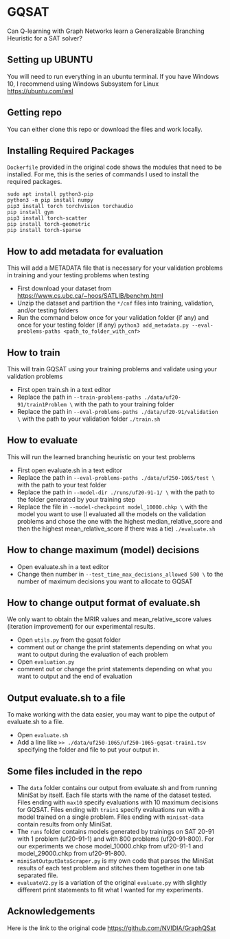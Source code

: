 # GQSAT 

Can Q-learning with Graph Networks learn a Generalizable Branching Heuristic for a SAT solver?


## Setting up UBUNTU
You will need to run everything in an ubuntu terminal. If you have Windows 10, I recommend using Windows Subsystem for Linux https://ubuntu.com/wsl

## Getting repo
You can either clone this repo or download the files and work locally.

## Installing Required Packages
``Dockerfile`` provided in the original code shows the modules that need to be installed. For me, this is the series of commands I used to install the required packages.

```
sudo apt install python3-pip
python3 -m pip install numpy
pip3 install torch torchvision torchaudio
pip install gym
pip3 install torch-scatter
pip install torch-geometric
pip install torch-sparse
```

## How to add metadata for evaluation
This will add a METADATA file that is necessary for your validation problems in training and your testing problems when testing
* First download your dataset from https://www.cs.ubc.ca/~hoos/SATLIB/benchm.html
* Unzip the dataset and partition the ``*/cnf`` files into training, validation, and/or testing folders
* Run the command below once for your validation folder (if any) and once for your testing folder (if any)
```python3 add_metadata.py --eval-problems-paths <path_to_folder_with_cnf>```

## How to train
This will train GQSAT using your training problems and validate using your validation problems
* First open train.sh in a text editor
* Replace the path in ``--train-problems-paths ./data/uf20-91/train1Problem \`` with the path to your training folder
* Replace the path in ``--eval-problems-paths ./data/uf20-91/validation \`` with the path to your validation folder
```./train.sh```

## How to evaluate 
This will run the learned branching heuristic on your test problems
* First open evaluate.sh in a text editor
* Replace the path in ``--eval-problems-paths ./data/uf250-1065/test \`` with the path to your test folder
* Replace the path in ``--model-dir ./runs/uf20-91-1/ \`` with the path to the folder generated by your training step
* Replace the file in ``--model-checkpoint model_10000.chkp \`` with the model you want to use (I evaluated all the models on the validation problems and chose the one with the highest median_relative_score and then the highest mean_relative_score if there was a tie)
```./evaluate.sh```

## How to change maximum (model) decisions

* Open evaluate.sh in a text editor
* Change then number in ``--test_time_max_decisions_allowed 500 \`` to the number of maximum decisions you want to allocate to GQSAT

## How to change output format of evaluate.sh
We only want to obtain the MRIR values and mean_relative_score values (iteration improvement) for our experimental results.
* Open ``utils.py`` from the gqsat folder
* comment out or change the print statements depending on what you want to output during the evaluation of each problem
* Open ``evaluation.py`` 
* comment out or change the print statements depending on what you want to output and the end of evaluation

## Output evaluate.sh to a file
To make working with the data easier, you may want to pipe the output of evaluate.sh to a file.
* Open ``evaluate.sh``
* Add a line like ``>> ./data/uf250-1065/uf250-1065-gqsat-train1.tsv`` specifying the folder and file to put your output in.

## Some files included in the repo

* The ``data`` folder contains our output from evaluate.sh and from running MiniSat by itself. Each file starts with the name of the dataset tested. Files ending with ``max10`` specify evaluations with 10 maximum decisions for GQSAT. Files ending with ``train1`` specify evaluations run with a model trained on a single problem. Files ending with ``minisat-data`` contain results from only MiniSat.
* The ``runs`` folder contains models generated by trainings on SAT 20-91 with 1 problem (uf20-91-1) and with 800 problems (uf20-91-800). For our experiments we chose model_10000.chkp from uf20-91-1 and model_29000.chkp from uf20-91-800.
* ``miniSatOutputDataScraper.py`` is my own code that parses the MiniSat results of each test problem and stitches them together in one tab separated file.
* ``evaluateV2.py`` is a variation of the original ``evaluate.py`` with slightly different print statements to fit what I wanted for my experiments.


## Acknowledgements

Here is the link to the original code https://github.com/NVIDIA/GraphQSat 
